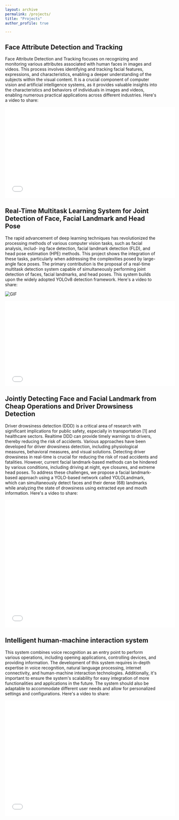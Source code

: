 ```yaml
---
layout: archive
permalink: /projects/
title: "Projects"
author_profile: true

---
```

## Face Attribute Detection and Tracking 
Face Attribute Detection and Tracking focuses on recognizing and monitoring various attributes associated with human faces in images and videos. This process involves identifying and tracking facial features, expressions, and characteristics, enabling a deeper understanding of the subjects within the visual content. It is a crucial component of computer vision and artificial intelligence systems, as it provides valuable insights into the characteristics and behaviors of individuals in images and videos, enabling numerous practical applications across different industries.
Here's a video to share:

<iframe src="//player.bilibili.com/player.html?aid=790133335&bvid=BV1xy4y1w7nY&cid=1312248844&p=1" width="560" height="300"  scrolling="no" border="0" frameborder="no" framespacing="0" allowfullscreen="true"> </iframe>

## Real-Time Multitask Learning System for Joint  Detection of Face, Facial Landmark  and Head Pose
The rapid advancement of deep learning techniques has revolutionized the processing methods of various computer vision tasks, such as facial analysis, includ-
ing face detection, facial landmark detection (FLD), and head pose estimation (HPE) methods. This project shows the integration of these tasks, particularly when addressing the complexities posed by large-angle face poses. The primary contribution is the proposal of a real-time multitask detection system capable of simultaneously performing joint detection of faces, facial landmarks, and head poses. This system builds upon the widely adopted YOLOv8 detection framework. Here's a video to share:

![GIF](https://github.com/qingtianwu/qingtianwu.github.io/blob/master/_data/headpose.gif)

<iframe src="//player.bilibili.com/player.html?aid=790133335&bvid=BV1xy4y1w7nY&cid=1312248844&p=1" width="560" height="280"  scrolling="no" border="0" frameborder="no" framespacing="0" allowfullscreen="true"> </iframe>

## Jointly Detecting Face and Facial Landmark from Cheap Operations and Driver Drowsiness Detection
Driver drowsiness detection (DDD) is a critical area of research with significant implications for public safety, especially in transportation [1] and healthcare sectors. Realtime DDD can provide timely warnings to drivers, thereby reducing the risk of accidents. Various approaches have been developed for driver drowsiness detection, including physiological measures, behavioral measures, and visual solutions. Detecting driver drowsiness in real-time is crucial for reducing the risk of road accidents and fatalities. However, current facial landmark-based methods can be hindered by various conditions, including driving at night, eye closures, and extreme head poses. To address these challenges, we propose a facial landmark-based approach using a YOLO-based network called YOLOLandmark, which can simultaneously detect faces and their dense (68) landmarks while analyzing the state of drowsiness using extracted eye and mouth information. Here's a video to share:

<iframe src="//player.bilibili.com/player.html?aid=277713250&bvid=BV1Tc411f7zk&cid=1312258918&p=1" width="560" height="420" scrolling="no" border="0" frameborder="no" framespacing="0" allowfullscreen="true"> </iframe>

## Intelligent human-machine interaction system

This system combines voice recognition as an entry point to perform various operations, including opening applications, controlling devices, and providing information. The development of this system requires in-depth expertise in voice recognition, natural language processing, internet connectivity, and human-machine interaction technologies. Additionally, it's important to ensure the system's scalability for easy integration of more functionalities and applications in the future. The system should also be adaptable to accommodate different user needs and allow for personalized settings and configurations. Here's a video to share:

<iframe src="//player.bilibili.com/player.html?aid=790163611&bvid=BV1iy4y1w7hr&cid=1312218152&p=1" width="560px" height="380" scrolling="no" border="0" frameborder="no" framespacing="0" allowfullscreen="true"> </iframe>
